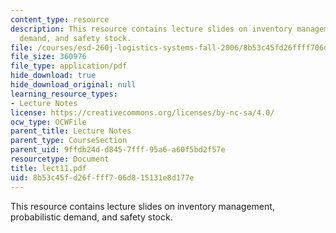 ```yaml
---
content_type: resource
description: This resource contains lecture slides on inventory management, probabilistic
  demand, and safety stock.
file: /courses/esd-260j-logistics-systems-fall-2006/8b53c45fd26ffff706d815131e8d177e_lect11.pdf
file_size: 360976
file_type: application/pdf
hide_download: true
hide_download_original: null
learning_resource_types:
- Lecture Notes
license: https://creativecommons.org/licenses/by-nc-sa/4.0/
ocw_type: OCWFile
parent_title: Lecture Notes
parent_type: CourseSection
parent_uid: 9ffdb24d-d845-7fff-95a6-a60f5bd2f57e
resourcetype: Document
title: lect11.pdf
uid: 8b53c45f-d26f-fff7-06d8-15131e8d177e
---
```

This resource contains lecture slides on inventory management, probabilistic demand, and safety stock.